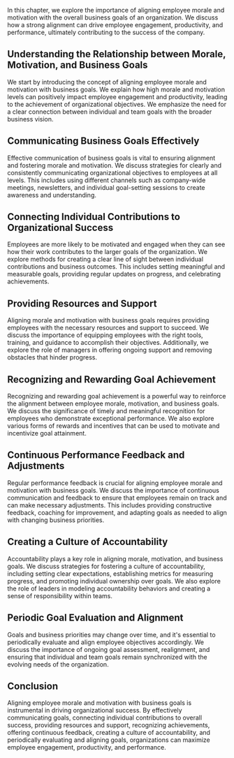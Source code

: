 
In this chapter, we explore the importance of aligning employee morale and motivation with the overall business goals of an organization. We discuss how a strong alignment can drive employee engagement, productivity, and performance, ultimately contributing to the success of the company.

Understanding the Relationship between Morale, Motivation, and Business Goals
-----------------------------------------------------------------------------

We start by introducing the concept of aligning employee morale and motivation with business goals. We explain how high morale and motivation levels can positively impact employee engagement and productivity, leading to the achievement of organizational objectives. We emphasize the need for a clear connection between individual and team goals with the broader business vision.

Communicating Business Goals Effectively
----------------------------------------

Effective communication of business goals is vital to ensuring alignment and fostering morale and motivation. We discuss strategies for clearly and consistently communicating organizational objectives to employees at all levels. This includes using different channels such as company-wide meetings, newsletters, and individual goal-setting sessions to create awareness and understanding.

Connecting Individual Contributions to Organizational Success
-------------------------------------------------------------

Employees are more likely to be motivated and engaged when they can see how their work contributes to the larger goals of the organization. We explore methods for creating a clear line of sight between individual contributions and business outcomes. This includes setting meaningful and measurable goals, providing regular updates on progress, and celebrating achievements.

Providing Resources and Support
-------------------------------

Aligning morale and motivation with business goals requires providing employees with the necessary resources and support to succeed. We discuss the importance of equipping employees with the right tools, training, and guidance to accomplish their objectives. Additionally, we explore the role of managers in offering ongoing support and removing obstacles that hinder progress.

Recognizing and Rewarding Goal Achievement
------------------------------------------

Recognizing and rewarding goal achievement is a powerful way to reinforce the alignment between employee morale, motivation, and business goals. We discuss the significance of timely and meaningful recognition for employees who demonstrate exceptional performance. We also explore various forms of rewards and incentives that can be used to motivate and incentivize goal attainment.

Continuous Performance Feedback and Adjustments
-----------------------------------------------

Regular performance feedback is crucial for aligning employee morale and motivation with business goals. We discuss the importance of continuous communication and feedback to ensure that employees remain on track and can make necessary adjustments. This includes providing constructive feedback, coaching for improvement, and adapting goals as needed to align with changing business priorities.

Creating a Culture of Accountability
------------------------------------

Accountability plays a key role in aligning morale, motivation, and business goals. We discuss strategies for fostering a culture of accountability, including setting clear expectations, establishing metrics for measuring progress, and promoting individual ownership over goals. We also explore the role of leaders in modeling accountability behaviors and creating a sense of responsibility within teams.

Periodic Goal Evaluation and Alignment
--------------------------------------

Goals and business priorities may change over time, and it's essential to periodically evaluate and align employee objectives accordingly. We discuss the importance of ongoing goal assessment, realignment, and ensuring that individual and team goals remain synchronized with the evolving needs of the organization.

Conclusion
----------

Aligning employee morale and motivation with business goals is instrumental in driving organizational success. By effectively communicating goals, connecting individual contributions to overall success, providing resources and support, recognizing achievements, offering continuous feedback, creating a culture of accountability, and periodically evaluating and aligning goals, organizations can maximize employee engagement, productivity, and performance.
